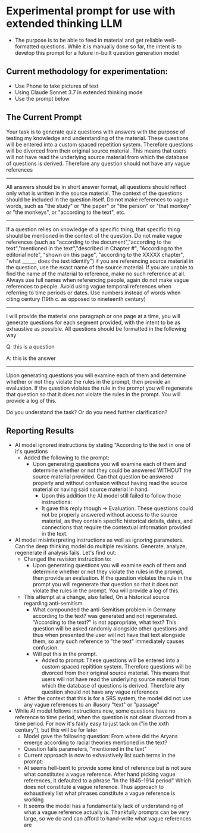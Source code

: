 # Experimental prompt for use with extended thinking LLM
- The purpose is to be able to feed in material and get reliable well-formatted questions. While it is manually done so far, the intent is to develop this prompt for a future in-built question generation model

## Current methodology for experimentation:
- Use Phone to take pictures of text
- Using Claude Sonnet 3.7 in extended thinking mode
- Use the prompt below

## The Current Prompt

Your task is to generate quiz questions with answers with the purpose of testing my knowledge and understanding of the material. These questions will be entered into a custom spaced repetition system. Therefore questions will be divorced from their original source material. This means that users will not have read the underlying source material from which the database of questions is derived. Therefore any question should not have any vague references
________________________
All answers should be in short answer format, all questions should reflect only what is written in the source material. 
The context of the questions should be included in the question itself. 
Do not make references to vague words, such as "the study" or "the paper" or "the person" or "that monkey" or "the monkeys", or "according to the text", etc. 
________________________
If a question relies on knowledge of a specific thing, that specific thing should be mentioned in the context of the question. 
Do not make vague references (such as "according to the document","according to the text","mentioned in the text","described in Chapter #", "According to the editorial note", "shown on this page", "according to the XXXXX chapter", "what ______ does the text identify")
if you are referencing source material in the question, use the exact name of the source material. 
If you are unable to find the name of the material to reference, make no such reference at all. 
Always use full names when referencing people, again do not make vague references to people. 
Avoid using vague temporal references when referring to time periods or dates. 
Use numbers instead of words when citing century (19th c. as opposed to nineteenth century)
________________________
I will provide the material one paragraph or one page at a time, you will generate questions for each segment provided, with the intent to be as exhaustive as possible. All questions should be formatted in the following way 

Q: this is a question 

A: this is the answer 
_____________
Upon generating questions you will examine each of them and determine whether or not they violate the rules in the prompt, then provide an evaluation. If the question violates the rule in the prompt you will regenerate that question so that it does not violate the rules in the prompt. You will provide a log of this.

 Do you understand the task? Or do you need further clarification?

 ## Reporting Results
 - AI model ignored instructions by stating "According to the text in one of it's questions
    - Added the following to the prompt:
        -   Upon generating questions you will examine each of them and determine whether or not they could be answered WITHOUT the source material provided. Can that question be answered properly and without confusion without having read the source material or having said source material in hand.
            - Upon this addition the AI model still failed to follow those instructions:
            - It gave this reply though -> Evaluation: These questions could not be properly answered without access to the source material, as they contain specific historical details, dates, and connections that require the contextual information provided in the text.
- AI model misinterpreting instructions as well as ignoring parameters. Can the deep thinking model do multiple revisions. Generate, analyze, regenerate if analysis fails. Let's find out:
    - Changed the revision instruction to:
        - Upon generating questions you will examine each of them and determine whether or not they violate the rules in the prompt, then provide an evaluation. If the question violates the rule in the prompt you will regenerate that question so that it does not violate the rules in the prompt. You will provide a log of this.
    - This attempt at a change, also failed, On a historical source regarding anti-semitism
        - What compounded the anti-Semitism problem in Germany according to the text? was generated and not regenerated. "According to the text?" is not appropriate, what text? This question will be asked randomly alongside other questions and thus when presented the user will not have that text alongside them, so any such reference to "the text" immediately causes confusion.
        - Will put this in the prompt.
            - Added to prompt: These questions will be entered into a custom spaced repitition system. Therefore questions will be divorced from their original source material. This means that users will not have read the underlying source material from which the database of questions is derived. Therefore any question should not have any vague references
    - After the context that this is for a SRS system, the model did not use any vague references to an illusory "text" or "passage"
- While AI model follows instructions now, some questions have no reference to time period, when the question is not clear divorced from a time period. For now it's fairly easy to just tack on ("in the xxth century"), but this will be for later
    - Model gave the following question: From where did the Aryans emerge according to racial theories mentioned in the text?
    - Question fails parameters, "mentioned in the text"
    - Current approach is now to exhaustively list such terms in the prompt:
    - AI seems hell-bent to provide some kind of reference but is not sure what constitutes a vague reference. After hand picking vague references, it defaulted to a phrase "In the 1845-1914 period" Which does not constitute a vague reference. Thus approach to exhaustively list what phrases constitute a vague reference is working
    - It seems the model has a fundamentally lack of understanding of what a vague reference actually is. Thankfully prompts can be very large, so we do and can afford to hand-write what vague references are